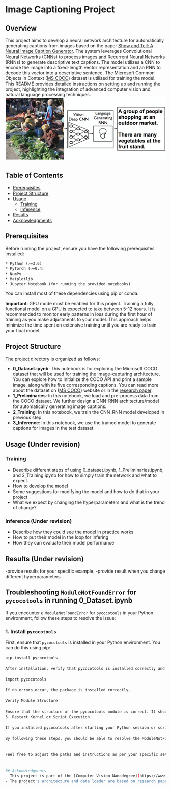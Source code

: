 # Image Captioning Project

## Overview
This project aims to develop a neural network architecture for automatically generating captions from images based on the paper [Show and Tell: A Neural Image Caption Generator](https://arxiv.org/pdf/1411.4555.pdf). The system leverages Convolutional Neural Networks (CNNs) to process images and Recurrent Neural Networks (RNNs) to generate descriptive text captions. The model utilizes a CNN to encode the image into a fixed-length vector representation and an RNN to decode this vector into a descriptive sentence. The Microsoft Common Objects in Context ([MS COCO](http://cocodataset.org/#home)) dataset is utilized for training the model. This README provides detailed instructions on setting up and running the project, highlighting the integration of advanced computer vision and natural language processing techniques.
![Neural Image Caption, or NIC model](https://github.com/hhosseinian/ImageCaptioning/blob/main/Images/Image_Captioning_Arch.png)

## Table of Contents
- [Prerequisites](#prerequisites)
- [Project Structure](#project-structure)
- [Usage](#usage)
  - [Training](#training)
  - [Inference](#inference)
- [Results](#results)
- [Acknowledgments](#acknowledgments)

## Prerequisites
Before running the project, ensure you have the following prerequisites installed:

    * Python (>=3.6)
    * PyTorch (>=0.4)
    * NumPy
    * Matplotlib
    * Jupyter Notebook (for running the provided notebooks)

You can install most of these dependencies using pip or conda.

**Important**: GPU mode must be enabled for this project. Training a fully functional model on a GPU is expected to take between 5-12 hours. It is recommended to monitor early patterns in loss during the first hour of training as you make adjustments to your model. This approach helps minimize the time spent on extensive training until you are ready to train your final model.


## Project Structure
The project directory is organized as follows:
- **0_Dataset.ipynb**: This notebook is for exploring the Microsoft COCO dataset that will be used for training the image-capturing architecture. You can explore how to Initialize the COCO API and print a sample image, along with its five corresponding captions. You can read more about the dataset on ([MS COCO](http://cocodataset.org/#home)) website or in the [research paper](https://arxiv.org/pdf/1405.0312).
- **1_Preliminaries**: In this notebook, we load and pre-process data from the COCO dataset. We further design a CNN-RNN architecture/model for automatically generating image captions. 
- **2_Training**: In this notebook, we train the CNN_RNN model developed in previous step. 
- **3_Inference**: In this notebook, we use the trained model to generate captions for images in the test dataset.

## Usage (Under revision)
### Training
  - Describe different steps of using 0_dataset.ipynb, 1_Preliminaries.ipynb, and 2_Training.ipynb for how to simply train the network and what to expect.
  - How to develop the model
  - Some suggestions for modifying the model and how to do that in your project
  - What we expect by changing the hyperparameters and what is the trend of change?
### Inference (Under revision)
  - Describe how they could see the model in practice works
  - How to put their model in the loop for infering
  - How they can evaluate their model performance

## Results (Under revision)
  -provide results for your specific example.
  -provide result when you change different hyperparameters


## Troubleshooting `ModuleNotFoundError` for `pycocotools` in running **0_Dataset.ipynb**

If you encounter a `ModuleNotFoundError` for `pycocotools` in your Python environment, follow these steps to resolve the issue:

### 1. Install `pycocotools`

First, ensure that `pycocotools` is installed in your Python environment. You can do this using pip:

```bash
pip install pycocotools

After installation, verify that pycocotools is installed correctly and can be imported without errors:

import pycocotools

If no errors occur, the package is installed correctly.

Verify Module Structure

Ensure that the structure of the pycocotools module is correct. It should have a coco.py file within a directory named pycocotools. The import statement from pycocotools.coco import COCO expects this structure to be present.
5. Restart Kernel or Script Execution

If you installed pycocotools after starting your Python session or script, restart the Python kernel or script execution to ensure that the changes take effect.

By following these steps, you should be able to resolve the ModuleNotFoundError for pycocotools and successfully use the package in your Python projects.


Feel free to adjust the paths and instructions as per your specific setup and requirements. This Markdown can be directly added to your GitHub README file to help others troubleshoot similar issues with `pycocotools`.


## Acknowledgments
- This project is part of the [Computer Vision Nanodegree](https://www.udacity.com/course/computer-vision-nanodegree--nd891) program from Udacity.
- The project's architecture and data loader are based on research papers and materials provided by Udacity.
